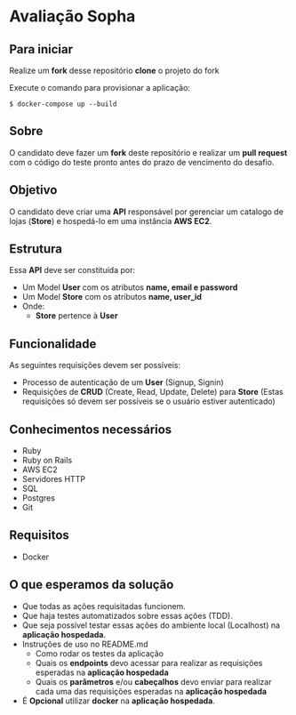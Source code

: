 

# Avaliação Sopha
## Para iniciar
Realize um **fork** desse repositório
**clone** o projeto do fork

Execute o comando para provisionar a aplicação:

    $ docker-compose up --build

## Sobre
O candidato deve fazer um **fork** deste repositório e realizar um **pull request** com o código do teste pronto antes do prazo de vencimento do desafio.

## Objetivo

O candidato deve criar uma **API** responsável por gerenciar um catalogo de lojas (**Store**)  e hospedá-lo em uma instância **AWS EC2**.

## Estrutura
Essa **API** deve ser constituída por:

 - Um Model **User** com os atributos **name, email e password**
 - Um Model **Store** com os atributos **name, user_id**
 -  Onde:
	 - **Store** pertence à **User**
	 
## Funcionalidade
As seguintes requisições devem ser possíveis:

 - Processo de autenticação de um **User** (Signup, Signin)
  - Requisições de **CRUD** (Create, Read, Update, Delete) para **Store**  (Estas requisições só devem ser possíveis se o usuário estiver autenticado)


## Conhecimentos necessários
-  Ruby
-  Ruby on Rails
-  AWS EC2
-  Servidores HTTP
-  SQL
-  Postgres 
-   Git

## Requisitos

-   Docker

## O que esperamos da solução

 -  Que todas as ações requisitadas funcionem.
 -  Que haja testes automatizados sobre essas ações (TDD).
 -  Que seja possível testar essas ações do ambiente local (Localhost) na **aplicação hospedada**.
 -  Instruções de uso no README.md
	 - Como rodar os testes da aplicação
	 - Quais os **endpoints** devo acessar para realizar as requisições esperadas na **aplicação hospedada**
	 - Quais os **parâmetros** e/ou **cabeçalhos**  devo enviar para realizar cada uma das requisições esperadas na **aplicação hospedada**
 -  É **Opcional** utilizar **docker** na **aplicação hospedada**.
